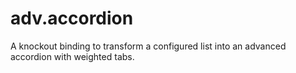 adv.accordion
=============

A knockout binding to transform a configured list into an advanced accordion with weighted tabs.
